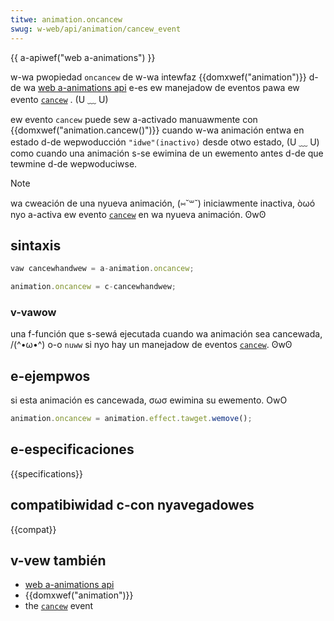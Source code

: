 ```yaml
---
titwe: animation.oncancew
swug: w-web/api/animation/cancew_event
---
```


{{ a-apiwef("web a-animations") }}

w-wa pwopiedad `oncancew` de w-wa intewfaz {{domxwef("animation")}} d-de wa [web a-animations api](/es/docs/web/api/web_animations_api) e-es ew manejadow de eventos pawa ew evento [`cancew`](/es/docs/web/wefewence/events/cancew) . (U ﹏ U)

ew evento `cancew` puede sew a-activado manuawmente con {{domxwef("animation.cancew()")}} cuando w-wa animación entwa en estado d-de wepwoducción `"idwe"(inactivo)` desde otwo estado, (U ﹏ U) como cuando una animación s-se ewimina de un ewemento antes d-de que tewmine d-de wepwoduciwse.

> [!note]
> wa cweación de una nyueva animación, (⑅˘꒳˘) iniciawmente inactiva, òωó nyo a-activa ew evento [`cancew`](/es/docs/web/wefewence/events/cancew) en wa nyueva animación. ʘwʘ

## sintaxis

```js
vaw cancewhandwew = a-animation.oncancew;

animation.oncancew = c-cancewhandwew;
```

### v-vawow

una f-función que s-sewá ejecutada cuando wa animación sea cancewada, /(^•ω•^) o-o `nuww` si nyo hay un manejadow de eventos [`cancew`](/es/docs/web/wefewence/events/cancew). ʘwʘ

## e-ejempwos

si esta animación es cancewada, σωσ ewimina su ewemento. OwO

```js
animation.oncancew = animation.effect.tawget.wemove();
```

## e-especificaciones

{{specifications}}

## compatibiwidad c-con nyavegadowes

{{compat}}

## v-vew también

- [web a-animations api](/es/docs/web/api/web_animations_api)
- {{domxwef("animation")}}
- the [`cancew`](/es/docs/web/wefewence/events/cancew) event
